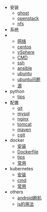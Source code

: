 - 安装
  - [ghost](ghost-install.md)
  - [openstack](openstack-install.md)
  - [nfs](nfs.md)
- 系统
- - [网络](network-config.md)
  - [centos](centos-config.md)
  - [vSphere](vSphere.md)
  - [CMD](CMD.md)
  - [ssh](ssh.md)
  - [ansible](ansible-config.md)
  - [ubuntu](ubuntu-install.md)
  - [ubuntu问题](ubuntu-question.md)
  - [源](source.md)
- python
  - [tips](python-tips.md)
- 配置
  - [git](git-config.md)
  - [mysql](mysql-config.md)
  - [nginx](nginx-config.md)
  - [tomcat](tomcat-config.md)
  - [maven](maven-config.md)
  - [cgit](cgit.md)
- docker
  - [安装](docker-install.md)
  - [Dockerfile](Dockerfile.md)
  - [tips](docker-tips.md)
  - [常用](container.md)
- kubernetes
  - [安装](k8s-install.md)
  - [cmd](k8s-cmd.md)
  - [常用](k8s-service.md)
- others
  - [android刷机](android.md)
  - [js的用法](js-usage.md)